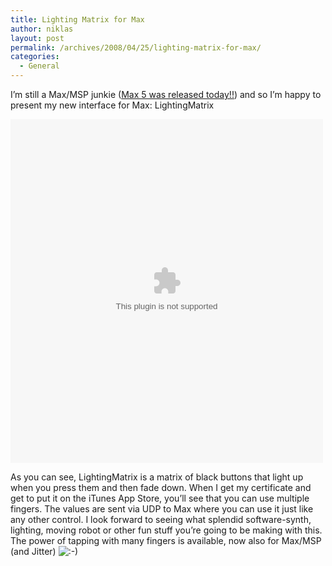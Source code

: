 ```yaml
---
title: Lighting Matrix for Max
author: niklas
layout: post
permalink: /archives/2008/04/25/lighting-matrix-for-max/
categories:
  - General
---
```

I&#8217;m still a Max/MSP junkie ([Max 5 was released today!!][1]) and so I&#8217;m happy to present my new interface for Max: LightingMatrix

<embed type="video/msvideo" SRC="/content-files/LightingMatrixForMax.avi" WIDTH="500" HEIGHT="550"  autostart="true">
</embed>

As you can see, LightingMatrix is a matrix of black buttons that light up when you press them and then fade down. When I get my certificate and get to put it on the iTunes App Store, you&#8217;ll see that you can use multiple fingers. The values are sent via UDP to Max where you can use it just like any other control. I look forward to seeing what splendid software-synth, lighting, moving robot or other fun stuff you&#8217;re going to be making with this. The power of tapping with many fingers is available, now also for Max/MSP (and Jitter) <img src='http://blog.saers.com/wp-includes/images/smilies/icon_smile.gif' alt=':-)' class='wp-smiley' />

 [1]: http://www.cycling74.com/products/max5